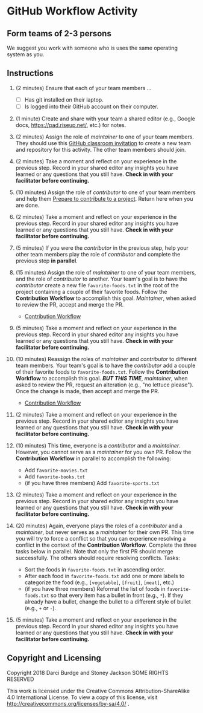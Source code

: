 # GitHub Workflow Activity

## Form teams of 2-3 persons

We suggest you work with someone who is uses the same operating system as you.

## Instructions

1. (2 minutes) Ensure that each of your team members ...

    - [ ] Has git installed on their laptop.
    - [ ] Is logged into their GitHub account on their computer.

2. (1 minute) Create and share with your team a shared editor (e.g., Google docs, https://pad.riseup.net/, etc.) for notes.

3. (2 minutes) Assign the role of _maintainer_ to one of your team members. They should use this [GitHub classroom invitation](https://classroom.github.com/g/7DYJfpBe) to create a new team and repository for this activity. The other team members should join.

4. (2 minutes) Take a moment and reflect on your experience in the previous step. Record in your shared editor any insights you have learned or any questions that you still have. __Check in with your facilitator before continuing.__

5. (10 minutes) Assign the role of _contributor_ to one of your team members and help them [Prepare to contribute to a project](prepare-to-contribute-to-a-project.md). Return here when you are done.

6. (2 minutes) Take a moment and reflect on your experience in the previous step. Record in your shared editor any insights you have learned or any questions that you still have. __Check in with your facilitator before continuing.__

7. (5 minutes) If you were the _contributor_ in the previous step, help your other team members play the role of _contributor_ and complete the previous step __in parallel__.

8. (15 minutes) Assign the role of _maintainer_ to one of your team members, and the role of _contributor_ to another. Your team's goal is to have the _contributor_ create a new file `favorite-foods.txt` in the root of the project containing a couple of their favorite foods. Follow the __Contribution Workflow__ to accomplish this goal. _Maintainer_, when asked to review the PR, accept and merge the PR.
    * [Contribution Workflow](contribution-workflow.md)

9. (5 minutes) Take a moment and reflect on your experience in the previous step. Record in your shared editor any insights you have learned or any questions that you still have. __Check in with your facilitator before continuing.__

10. (10 minutes) Reassign the roles of _maintainer_ and _contributor_ to different team members. Your team's goal is to have the _contributor_ add a couple of their favorite foods to `favorite-foods.txt`. Follow the __Contribution Workflow__ to accomplish this goal. ___BUT THIS TIME___, _maintainer_, when asked to review the PR, request an alteration (e.g., "no lettuce please"). Once the change is made, then accept and merge the PR.
    * [Contribution Workflow](contribution-workflow.md)

11. (2 minutes) Take a moment and reflect on your experience in the previous step. Record in your shared editor any insights you have learned or any questions that you still have. __Check in with your facilitator before continuing.__

12. (10 minutes) This time, everyone is a _contributor_ and a _maintainer_. However, you cannot serve as a _maintainer_ for you own PR. Follow the __Contribution Workflow__ in parallel to accomplish the following:
    * Add `favorite-movies.txt`
    * Add `favorite-books.txt`
    * (if you have three members) Add `favorite-sports.txt`

13. (2 minutes) Take a moment and reflect on your experience in the previous step. Record in your shared editor any insights you have learned or any questions that you still have. __Check in with your facilitator before continuing.__

14. (20 minutes) Again, everyone plays the roles of a _contributor_ and a _maintainer_, but never serves as a _maintainer_ for their own PR. This time you will try to force a conflict so that you can experience resolving a conflict in the context of the __Contribution Workflow__. Complete the three tasks below in parallel. Note that only the first PR should merge successfully. The others should require resolving conflicts. Tasks:
    * Sort the foods in `favorite-foods.txt` in ascending order.
    * After each food in `favorite-foods.txt` add one or more labels to categorize the food (e.g., `[vegetable]`, `[fruit]`, `[meat]`, etc.)
    * (if you have three members) Reformat the list of foods in `favorite-foods.txt` so that every item has a bullet in front (e.g., `*`). If they already have a bullet, change the bullet to a different style of bullet (e.g., `+` or `-`).

15. (5 minutes) Take a moment and reflect on your experience in the previous step. Record in your shared editor any insights you have learned or any questions that you still have. __Check in with your facilitator before continuing.__



## Copyright and Licensing

Copyright 2018 Darci Burdge and Stoney Jackson SOME RIGHTS RESERVED

This work is licensed under the Creative Commons Attribution-ShareAlike 4.0 International License. To view a copy of this license, visit http://creativecommons.org/licenses/by-sa/4.0/ .
